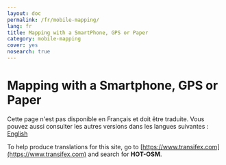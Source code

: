```yaml
---
layout: doc
permalink: /fr/mobile-mapping/
lang: fr
title: Mapping with a SmartPhone, GPS or Paper
category: mobile-mapping
cover: yes
nosearch: true
---
```


Mapping with a Smartphone, GPS or Paper
=============================

 Cette page n'est pas disponible en Français et doit être traduite. Vous pouvez aussi consulter les autres versions dans les langues suivantes : [English](/en/mobile-mapping/) 

To help produce translations for this site, go to [https://www.transifex.com](https://www.transifex.com) and search for **HOT-OSM**.
